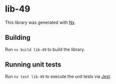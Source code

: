 # lib-49

This library was generated with [Nx](https://nx.dev).

## Building

Run `nx build lib-49` to build the library.

## Running unit tests

Run `nx test lib-49` to execute the unit tests via [Jest](https://jestjs.io).
